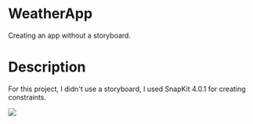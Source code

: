 # WeatherApp
Creating an app without a storyboard.

# Description

For this project, I didn't use a storyboard, I used SnapKit 4.0.1 for creating constraints.

![](Images/Main.png)
